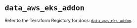# `data_aws_eks_addon`

Refer to the Terraform Registory for docs: [`data_aws_eks_addon`](https://www.terraform.io/docs/providers/aws/d/eks_addon).
